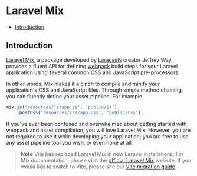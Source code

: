 # Laravel Mix

- [Introduction](#introduction)

<a name="introduction"></a>

## Introduction

[Laravel Mix](https://github.com/laravel-mix/laravel-mix), a package developed
by [Laracasts](https://laracasts.com) creator Jeffrey Way, provides a fluent API
for defining [webpack](https://webpack.js.org) build steps for your Laravel
application using several common CSS and JavaScript pre-processors.

In other words, Mix makes it a cinch to compile and minify your application's
CSS and JavaScript files. Through simple method chaining, you can fluently
define your asset pipeline. For example:

```js
mix.js('resources/js/app.js', 'public/js')
    .postCss('resources/css/app.css', 'public/css');
```

If you've ever been confused and overwhelmed about getting started with webpack
and asset compilation, you will love Laravel Mix. However, you are not required
to use it while developing your application; you are free to use any asset
pipeline tool you wish, or even none at all.

> **Note**
> Vite has replaced Laravel Mix in new Laravel installations. For Mix
> documentation, please visit the [official Laravel Mix](https://laravel-mix.com/)
> website. If you would like to switch to Vite, please see
> our [Vite migration guide](https://github.com/laravel/vite-plugin/blob/main/UPGRADE.md#migrating-from-laravel-mix-to-vite).

